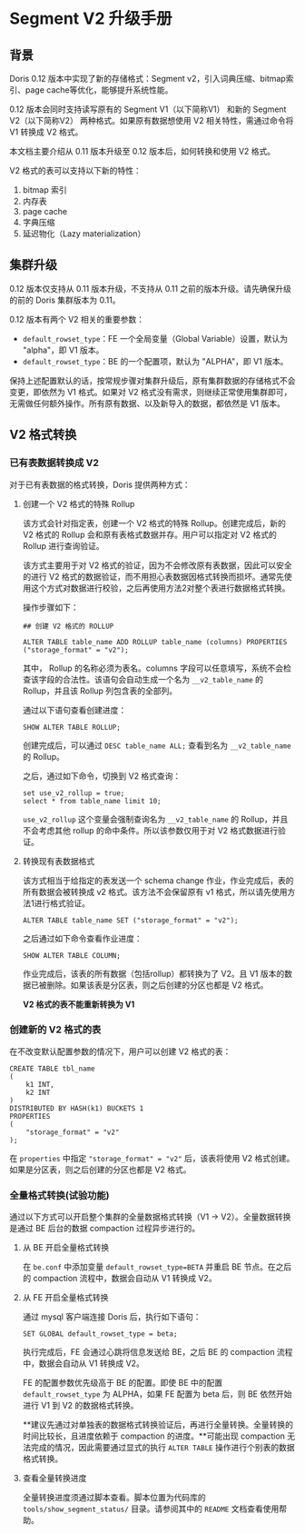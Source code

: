 # Segment V2 升级手册

## 背景

Doris 0.12 版本中实现了新的存储格式：Segment v2，引入词典压缩、bitmap索引、page cache等优化，能够提升系统性能。

0.12 版本会同时支持读写原有的 Segment V1（以下简称V1） 和新的 Segment V2（以下简称V2） 两种格式。如果原有数据想使用 V2 相关特性，需通过命令将 V1 转换成 V2 格式。

本文档主要介绍从 0.11 版本升级至 0.12 版本后，如何转换和使用 V2 格式。

V2 格式的表可以支持以下新的特性：

1. bitmap 索引
2. 内存表
3. page cache
4. 字典压缩
5. 延迟物化（Lazy materialization）

## 集群升级

0.12 版本仅支持从 0.11 版本升级，不支持从 0.11 之前的版本升级。请先确保升级的前的 Doris 集群版本为 0.11。

0.12 版本有两个 V2 相关的重要参数：

* `default_rowset_type`：FE 一个全局变量（Global Variable）设置，默认为 "alpha"，即 V1 版本。
* `default_rowset_type`：BE 的一个配置项，默认为 "ALPHA"，即 V1 版本。

保持上述配置默认的话，按常规步骤对集群升级后，原有集群数据的存储格式不会变更，即依然为 V1 格式。如果对 V2 格式没有需求，则继续正常使用集群即可，无需做任何额外操作。所有原有数据、以及新导入的数据，都依然是 V1 版本。

## V2 格式转换

### 已有表数据转换成 V2

对于已有表数据的格式转换，Doris 提供两种方式：

1. 创建一个 V2 格式的特殊 Rollup

    该方式会针对指定表，创建一个 V2 格式的特殊 Rollup。创建完成后，新的 V2 格式的 Rollup 会和原有表格式数据并存。用户可以指定对 V2 格式的 Rollup 进行查询验证。
    
    该方式主要用于对 V2 格式的验证，因为不会修改原有表数据，因此可以安全的进行 V2 格式的数据验证，而不用担心表数据因格式转换而损坏。通常先使用这个方式对数据进行校验，之后再使用方法2对整个表进行数据格式转换。
    
    操作步骤如下：
    
    ```
    ## 创建 V2 格式的 ROLLUP
    
    ALTER TABLE table_name ADD ROLLUP table_name (columns) PROPERTIES ("storage_format" = "v2");
    ```

    其中， Rollup 的名称必须为表名。columns 字段可以任意填写，系统不会检查该字段的合法性。该语句会自动生成一个名为 `__v2_table_name` 的 Rollup，并且该 Rollup 列包含表的全部列。
    
    通过以下语句查看创建进度：
    
    ```
    SHOW ALTER TABLE ROLLUP;
    ```
    
    创建完成后，可以通过 `DESC table_name ALL;` 查看到名为 `__v2_table_name` 的 Rollup。
    
    之后，通过如下命令，切换到 V2 格式查询：

    ```
    set use_v2_rollup = true;
    select * from table_name limit 10;
    ```
    
    `use_v2_rollup` 这个变量会强制查询名为 `__v2_table_name` 的 Rollup，并且不会考虑其他 rollup 的命中条件。所以该参数仅用于对 V2 格式数据进行验证。

2. 转换现有表数据格式

    该方式相当于给指定的表发送一个 schema change 作业，作业完成后，表的所有数据会被转换成 v2 格式。该方法不会保留原有 v1 格式，所以请先使用方法1进行格式验证。
    
    ```
    ALTER TABLE table_name SET ("storage_format" = "v2");
    ```

    之后通过如下命令查看作业进度：
    
    ```
    SHOW ALTER TABLE COLUMN;
    ```
    
    作业完成后，该表的所有数据（包括rollup）都转换为了 V2。且 V1 版本的数据已被删除。如果该表是分区表，则之后创建的分区也都是 V2 格式。
    
    **V2 格式的表不能重新转换为 V1**
    
### 创建新的 V2 格式的表

在不改变默认配置参数的情况下，用户可以创建 V2 格式的表：

```
CREATE TABLE tbl_name
(
    k1 INT,
    k2 INT
)
DISTRIBUTED BY HASH(k1) BUCKETS 1
PROPERTIES
(
    "storage_format" = "v2"
);
```

在 `properties` 中指定 `"storage_format" = "v2"` 后，该表将使用 V2 格式创建。如果是分区表，则之后创建的分区也都是 V2 格式。

### 全量格式转换(试验功能)

通过以下方式可以开启整个集群的全量数据格式转换（V1 -> V2）。全量数据转换是通过 BE 后台的数据 compaction 过程异步进行的。

1. 从 BE 开启全量格式转换

    在 `be.conf` 中添加变量 `default_rowset_type=BETA` 并重启 BE 节点。在之后的 compaction 流程中，数据会自动从 V1 转换成 V2。
    
2. 从 FE 开启全量格式转换

    通过 mysql 客户端连接 Doris 后，执行如下语句：
    
    `SET GLOBAL default_rowset_type = beta;`

    执行完成后，FE 会通过心跳将信息发送给 BE，之后 BE 的 compaction 流程中，数据会自动从 V1 转换成 V2。
    
    FE 的配置参数优先级高于 BE 的配置。即使 BE 中的配置 `default_rowset_type` 为 ALPHA，如果 FE 配置为 beta 后，则 BE 依然开始进行 V1 到 V2 的数据格式转换。

    **建议先通过对单独表的数据格式转换验证后，再进行全量转换。全量转换的时间比较长，且进度依赖于 compaction 的进度。**可能出现 compaction 无法完成的情况，因此需要通过显式的执行 `ALTER TABLE` 操作进行个别表的数据格式转换。

3. 查看全量转换进度

    全量转换进度须通过脚本查看。脚本位置为代码库的 `tools/show_segment_status/` 目录。请参阅其中的 `README` 文档查看使用帮助。
